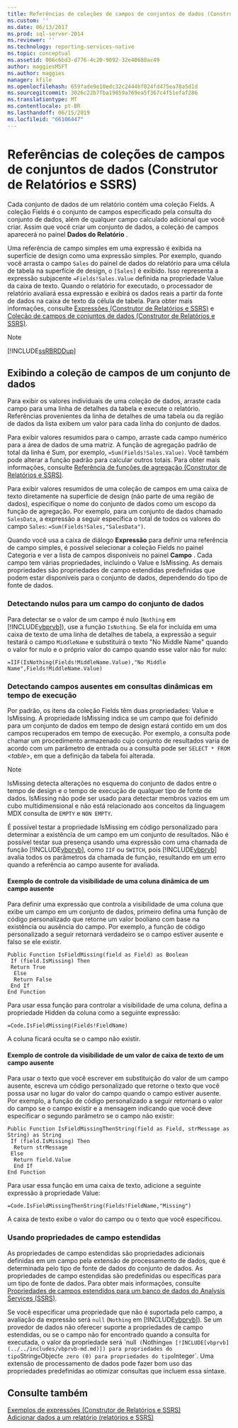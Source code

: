 ```yaml
---
title: Referências de coleções de campos de conjuntos de dados (Construtor de Relatórios e SSRS) | Microsoft Docs
ms.custom: ''
ms.date: 06/13/2017
ms.prod: sql-server-2014
ms.reviewer: ''
ms.technology: reporting-services-native
ms.topic: conceptual
ms.assetid: 006c6bd3-d776-4c20-9092-32e40688ac49
author: maggiesMSFT
ms.author: maggies
manager: kfile
ms.openlocfilehash: 659fade9e10edc32c2444bf024fd475ea78a5d1d
ms.sourcegitcommit: 3026c22b7fba19059a769ea5f367c4f51efaf286
ms.translationtype: MT
ms.contentlocale: pt-BR
ms.lasthandoff: 06/15/2019
ms.locfileid: "66106447"
---
```

# <a name="dataset-fields-collection-references-report-builder-and-ssrs"></a>Referências de coleções de campos de conjuntos de dados (Construtor de Relatórios e SSRS)
  Cada conjunto de dados de um relatório contém uma coleção Fields. A coleção Fields é o conjunto de campos especificado pela consulta do conjunto de dados, além de qualquer campo calculado adicional que você criar. Assim que você criar um conjunto de dados, a coleção de campos aparecerá no painel **Dados do Relatório** .  
  
 Uma referência de campo simples em uma expressão é exibida na superfície de design como uma expressão simples. Por exemplo, quando você arrasta o campo `Sales` do painel de dados do relatório para uma célula de tabela na superfície de design, o `[Sales]` é exibido. Isso representa a expressão subjacente `=Fields!Sales.Value` definida na propriedade Value da caixa de texto. Quando o relatório for executado, o processador de relatório avaliará essa expressão e exibirá os dados reais a partir da fonte de dados na caixa de texto da célula de tabela. Para obter mais informações, consulte [Expressões &#40;Construtor de Relatórios e SSRS&#41;](expressions-report-builder-and-ssrs.md) e [Coleção de campos de conjuntos de dados &#40;Construtor de Relatórios e SSRS&#41;](../report-data/dataset-fields-collection-report-builder-and-ssrs.md).  
  
> [!NOTE]  
>  [!INCLUDE[ssRBRDDup](../../includes/ssrbrddup-md.md)]  
  
## <a name="displaying-the-field-collection-for-a-dataset"></a>Exibindo a coleção de campos de um conjunto de dados  
 Para exibir os valores individuais de uma coleção de dados, arraste cada campo para uma linha de detalhes da tabela e execute o relatório. Referências provenientes da linha de detalhes de uma tabela ou da região de dados da lista exibem um valor para cada linha do conjunto de dados.  
  
 Para exibir valores resumidos para o campo, arraste cada campo numérico para a área de dados de uma matriz. A função de agregação padrão de total da linha é Sum, por exemplo, `=Sum(Fields!Sales.Value)`. Você também pode alterar a função padrão para calcular outros totais. Para obter mais informações, consulte [Referência de funções de agregação &#40;Construtor de Relatórios e SSRS&#41;](report-builder-functions-aggregate-functions-reference.md).  
  
 Para exibir valores resumidos de uma coleção de campos em uma caixa de texto diretamente na superfície de design (não parte de uma região de dados), especifique o nome do conjunto de dados como um escopo da função de agregação. Por exemplo, para um conjunto de dados chamado `SalesData`, a expressão a seguir especifica o total de todos os valores do campo `Sales`: `=Sum(Fields!Sales,"SalesData")`.  
  
 Quando você usa a caixa de diálogo **Expressão** para definir uma referência de campo simples, é possível selecionar a coleção Fields no painel Categoria e ver a lista de campos disponíveis no painel **Campo** . Cada campo tem várias propriedades, incluindo o Value e IsMissing. As demais propriedades são propriedades de campo estendidas predefinidas que podem estar disponíveis para o conjunto de dados, dependendo do tipo de fonte de dados.  
  
### <a name="detecting-nulls-for-a-dataset-field"></a>Detectando nulos para um campo do conjunto de dados  
 Para detectar se o valor de um campo é nulo (`Nothing` em [!INCLUDE[vbprvb](../../includes/vbprvb-md.md)]), use a função `IsNothing`. Se ela for incluída em uma caixa de texto de uma linha de detalhes de tabela, a expressão a seguir testará o campo `MiddleName` e substituirá o texto "No Middle Name" quando o valor for nulo e o próprio valor do campo quando esse valor não for nulo:  
  
 `=IIF(IsNothing(Fields!MiddleName.Value),"No Middle Name",Fields!MiddleName.Value)`  
  
### <a name="detecting-missing-fields-for-dynamic-queries-at-run-time"></a>Detectando campos ausentes em consultas dinâmicas em tempo de execução  
 Por padrão, os itens da coleção Fields têm duas propriedades: Value e IsMissing. A propriedade IsMissing indica se um campo que foi definido para um conjunto de dados em tempo de design estará contido em um dos campos recuperados em tempo de execução. Por exemplo, a consulta pode chamar um procedimento armazenado cujo conjunto de resultados varia de acordo com um parâmetro de entrada ou a consulta pode ser `SELECT * FROM` *\<table>*, em que a definição da tabela foi alterada.  
  
> [!NOTE]  
>  IsMissing detecta alterações no esquema do conjunto de dados entre o tempo de design e o tempo de execução de qualquer tipo de fonte de dados. IsMissing não pode ser usado para detectar membros vazios em um cubo multidimensional e não está relacionado aos conceitos da linguagem MDX consulta de `EMPTY` e `NON EMPTY`.  
  
 É possível testar a propriedade IsMissing em código personalizado para determinar a existência de um campo em um conjunto de resultados. Não é possível testar sua presença usando uma expressão com uma chamada de função [!INCLUDE[vbprvb](../../includes/vbprvb-md.md)], como `IIF` ou `SWITCH`, pois [!INCLUDE[vbprvb](../../includes/vbprvb-md.md)] avalia todos os parâmetros da chamada de função, resultando em um erro quando a referência ao campo ausente for avaliada.  
  
#### <a name="example-for-controlling-the-visibility-of-a-dynamic-column-for-a-missing-field"></a>Exemplo de controle da visibilidade de uma coluna dinâmica de um campo ausente  
 Para definir uma expressão que controla a visibilidade de uma coluna que exibe um campo em um conjunto de dados, primeiro defina uma função de código personalizado que retorne um valor booliano com base na existência ou ausência do campo. Por exemplo, a função de código personalizado a seguir retornará verdadeiro se o campo estiver ausente e falso se ele existir.  
  
```  
Public Function IsFieldMissing(field as Field) as Boolean  
 If (field.IsMissing) Then  
 Return True  
  Else   
  Return False  
 End If  
End Function  
```  
  
 Para usar essa função para controlar a visibilidade de uma coluna, defina a propriedade Hidden da coluna como a seguinte expressão:  
  
 `=Code.IsFieldMissing(Fields!FieldName)`  
  
 A coluna ficará oculta se o campo não existir.  
  
#### <a name="example-for-controlling-the-text-box-value-for-a-missing-field"></a>Exemplo de controle da visibilidade de um valor de caixa de texto de um campo ausente  
 Para usar o texto que você escrever em substituição do valor de um campo ausente, escreva um código personalizado que retorne o texto que você possa usar no lugar do valor do campo quando o campo estiver ausente. Por exemplo, a função de código personalizado a seguir retornará o valor do campo se o campo existir e a mensagem indicando que você deve especificar o segundo parâmetro se o campo não existir:  
  
```  
Public Function IsFieldMissingThenString(field as Field, strMessage as String) as String  
 If (field.IsMissing) Then  
  Return strMessage  
 Else   
  Return field.Value  
  End If  
End Function  
```  
  
 Para usar essa função em uma caixa de texto, adicione a seguinte expressão à propriedade Value:  
  
 `=Code.IsFieldMissingThenString(Fields!FieldName,"Missing")`  
  
 A caixa de texto exibe o valor do campo ou o texto que você especificou.  
  
### <a name="using-extended-field-properties"></a>Usando propriedades de campo estendidas  
 As propriedades de campo estendidas são propriedades adicionais definidas em um campo pela extensão de processamento de dados, que é determinada pelo tipo de fonte de dados do conjunto de dados. As propriedades de campo estendidas são predefinidas ou específicas para um tipo de fonte de dados. Para obter mais informações, consulte [Propriedades de campos estendidos para um banco de dados do Analysis Services &#40;SSRS&#41;](../report-data/extended-field-properties-for-an-analysis-services-database-ssrs.md).  
  
 Se você especificar uma propriedade que não é suportada pelo campo, a avaliação da expressão será `null` (`Nothing` em [!INCLUDE[vbprvb](../../includes/vbprvb-md.md)]). Se um provedor de dados não oferecer suporte a propriedades de campo estendidas, ou se o campo não for encontrado quando a consulta for executada, o valor da propriedade será \`null` (`Nothing` em [!INCLUDE[vbprvb](../../includes/vbprvb-md.md)]) para propriedades do tipo `String` e `Object` e zero (0) para propriedades do tipo `Integer`. Uma extensão de processamento de dados pode fazer bom uso das propriedades predefinidas ao otimizar consultas que incluem essa sintaxe.  
  
## <a name="see-also"></a>Consulte também  
 [Exemplos de expressões &#40;Construtor de Relatórios e SSRS&#41;](expression-examples-report-builder-and-ssrs.md)   
 [Adicionar dados a um relatório &#40;relatórios e SSRS&#41;](../report-data/report-datasets-ssrs.md)  
  
  
